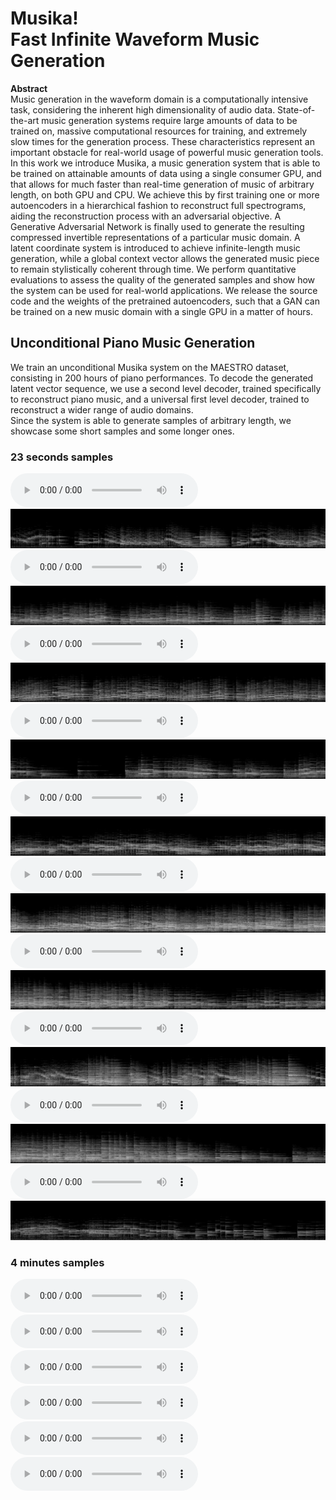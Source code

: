 # Musika! <br/> Fast Infinite Waveform Music Generation

**Abstract**  
Music generation in the waveform domain is a computationally intensive task, considering the inherent high dimensionality of audio data. State-of-the-art music generation systems require large amounts of data to be trained on, massive computational resources for training, and extremely slow times for the generation process. These characteristics represent an important obstacle for real-world usage of powerful music generation tools. In this work we introduce Musika, a music generation system that is able to be trained on attainable amounts of data using a single consumer GPU, and that allows for much faster than real-time generation of music of arbitrary length, on both GPU and CPU. We achieve this by first training one or more autoencoders in a hierarchical fashion to reconstruct full spectrograms, aiding the reconstruction process with an adversarial objective. A Generative Adversarial Network is finally used to generate the resulting compressed invertible representations of a particular music domain. A latent coordinate system is introduced to achieve infinite-length music generation, while a global context vector allows the generated music piece to remain stylistically coherent through time. We perform quantitative evaluations to assess the quality of the generated samples and show how the system can be used for real-world applications. We release the source code and the weights of the pretrained autoencoders, such that a GAN can be trained on a new music domain with a single GPU in a matter of hours.


## Unconditional Piano Music Generation

We train an unconditional Musika system on the MAESTRO dataset, consisting in 200 hours of piano performances. To decode the generated latent vector sequence, we use a second level decoder, trained specifically to reconstruct piano music, and a universal first level decoder, trained to reconstruct a wider range of audio domains.  
Since the system is able to generate samples of arbitrary length, we showcase some short samples and some longer ones.

### 23 seconds samples

<audio src="uncond_piano_mp3/0.mp3" controls ></audio>
<img src="uncond_piano_mp3/0.png">
<audio src="uncond_piano_mp3/1.mp3" controls ></audio>
<img src="uncond_piano_mp3/1.png">
<audio src="uncond_piano_mp3/2.mp3" controls ></audio>
<img src="uncond_piano_mp3/2.png">
<audio src="uncond_piano_mp3/3.mp3" controls ></audio>
<img src="uncond_piano_mp3/3.png">
<audio src="uncond_piano_mp3/4.mp3" controls ></audio>
<img src="uncond_piano_mp3/4.png">
<audio src="uncond_piano_mp3/5.mp3" controls ></audio>
<img src="uncond_piano_mp3/5.png">
<audio src="uncond_piano_mp3/6.mp3" controls ></audio>
<img src="uncond_piano_mp3/6.png">
<audio src="uncond_piano_mp3/7.mp3" controls ></audio>
<img src="uncond_piano_mp3/7.png">
<audio src="uncond_piano_mp3/8.mp3" controls ></audio>
<img src="uncond_piano_mp3/8.png">
<audio src="uncond_piano_mp3/9.mp3" controls ></audio>
<img src="uncond_piano_mp3/9.png">

### 4 minutes samples

<audio src="uncond_piano_mp3/long/0.mp3" controls ></audio>
<audio src="uncond_piano_mp3/long/1.mp3" controls ></audio>
<audio src="uncond_piano_mp3/long/2.mp3" controls ></audio>
<audio src="uncond_piano_mp3/long/3.mp3" controls ></audio>
<audio src="uncond_piano_mp3/long/4.mp3" controls ></audio>
<audio src="uncond_piano_mp3/long/5.mp3" controls ></audio>

<!-- ## Welcome to GitHub Pages

You can use the [editor on GitHub](https://github.com/anonymous2732/anonymous2732.github.io/edit/main/index.md) to maintain and preview the content for your website in Markdown files.

Whenever you commit to this repository, GitHub Pages will run [Jekyll](https://jekyllrb.com/) to rebuild the pages in your site, from the content in your Markdown files.

### Markdown

Markdown is a lightweight and easy-to-use syntax for styling your writing. It includes conventions for

```markdown
Syntax highlighted code block

# Header 1
## Header 2
### Header 3

- Bulleted
- List

1. Numbered
2. List

**Bold** and _Italic_ and `Code` text

[Link](url) and ![Image](src)
```

For more details see [Basic writing and formatting syntax](https://docs.github.com/en/github/writing-on-github/getting-started-with-writing-and-formatting-on-github/basic-writing-and-formatting-syntax).

### Jekyll Themes

Your Pages site will use the layout and styles from the Jekyll theme you have selected in your [repository settings](https://github.com/anonymous2732/anonymous2732.github.io/settings/pages). The name of this theme is saved in the Jekyll `_config.yml` configuration file.

### Support or Contact

Having trouble with Pages? Check out our [documentation](https://docs.github.com/categories/github-pages-basics/) or [contact support](https://support.github.com/contact) and we’ll help you sort it out.
 -->
